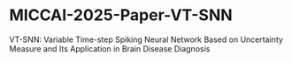 # MICCAI-2025-Paper-VT-SNN
VT-SNN: Variable Time-step Spiking Neural Network Based on Uncertainty Measure and Its Application in Brain Disease Diagnosis
